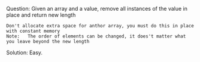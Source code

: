 Question:
    Given an array and a value, remove all instances of the value in place
    and return new length

    Don't allocate extra space for anthor array, you must do this in place with constant memory
    Note:   The order of elements can be changed, it does't matter what you leave beyond the new length

Solution:
    Easy. 
